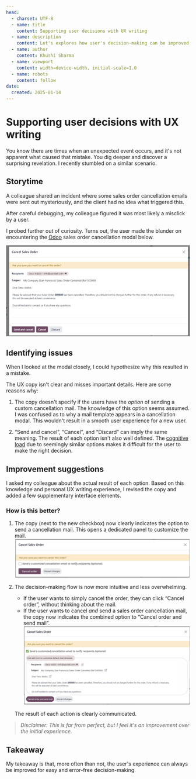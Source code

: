 ```yaml
---
head:
  - charset: UTF-8
  - name: title
    content: Supporting user decisions with UX writing
  - name: description
    content: Let's explores how user's decision-making can be improved with clear and actionable UX writing.
  - name: author
    content: Khushi Sharma
  - name: viewport
    content: width=device-width, initial-scale=1.0
  - name: robots
    content: follow
date:
  created: 2025-01-14
---
```


# **Supporting user decisions with UX writing**

You know there are times when an unexpected event occurs, and it's not apparent what caused that mistake. You dig deeper and discover a surprising revelation. I recently stumbled on a similar scenario. 

<!-- more -->

## **Storytime** 

A colleague shared an incident where some sales order cancellation emails were sent out mysteriously, and the client had no idea what triggered this.

After careful debugging, my colleague figured it was most likely a misclick by a user.

I probed further out of curiosity. Turns out, the user made the blunder on encountering the [Odoo](https://www.odoo.com/) sales order cancellation modal below.

![Odoo sales order cancellation modal](../../img/cancel-order-original.png)

## **Identifying issues**

When I looked at the modal closely, I could hypothesize why this resulted in a mistake.

The UX copy isn't clear and misses important details. Here are some reasons why:

1. The copy doesn't specify if the users have the *option* of sending a custom cancellation mail. The knowledge of this option seems assumed. I was confused as to why a mail template appears in a cancellation modal. This wouldn't result in a smooth user experience for a new user. 

2. “Send and cancel”, “Cancel”, and “Discard” can imply the same meaning. The result of each option isn't also well defined. The [cognitive load](https://lawsofux.com/cognitive-load/) due to seemingly similar options makes it difficult for the user to make the right decision.

## **Improvement suggestions**

I asked my colleague about the actual result of each option. Based on this knowledge and personal UX writing experience, I revised the copy and added a few supplementary interface elements.

### **How is this better?**

1. The copy (next to the new checkbox) now clearly indicates the option to send a cancellation mail. This opens a dedicated panel to customize the mail.![Odoo sales order cancellation modal with revised copy](../../img/cancel-order-new.png)


2. The decision-making flow is now more intuitive and less overwhelming.
    * If the user wants to simply cancel the order, they can click “Cancel order”, without thinking about the mail.
    * If the user wants to cancel *and* send a sales order cancellation mail, the copy now indicates the combined option to “Cancel order and send mail”.![Odoo sales order cancellation modal with mail option](../../img/cancel-mail-new.png)
    
    The result of each action is clearly communicated.

>*Disclaimer: This is far from perfect, but I feel it's an improvement over the initial experience.*

## **Takeaway** 

My takeaway is that, more often than not, the user's experience can always be improved for easy and error-free decision-making.
